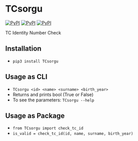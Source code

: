 # TCsorgu
[![PyPI](https://img.shields.io/pypi/v/TCsorgu.svg)]() [![PyPI](https://img.shields.io/pypi/status/Django.svg)]() [![PyPI](https://img.shields.io/pypi/l/TCsorgu.svg)]()

TC Identity Number Check

## Installation
- `pip3 install TCsorgu`

## Usage as CLI
- `TCsorgu <id> <name> <surname> <birth_year>`
- Returns and prints bool (True or False)
- To see the parameters: `TCsorgu --help`

## Usage as Package
- `from TCsorgu import check_tc_id`
- `is_valid = check_tc_id(id, name, surname, birth_year)`

